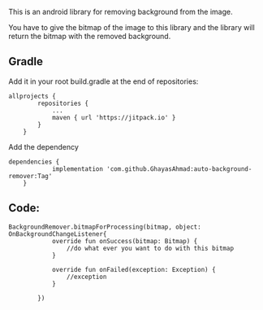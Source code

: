 This is an android library for removing background from the image.

You have to give the bitmap of the image to this library and the library will return the bitmap with the removed background.

## Gradle
Add it in your root build.gradle at the end of repositories:

```
allprojects {
		repositories {
			...
			maven { url 'https://jitpack.io' }
		}
	}
```

Add the dependency

```
dependencies {
	        implementation 'com.github.GhayasAhmad:auto-background-remover:Tag'
	}
```

## Code:
```
BackgroundRemover.bitmapForProcessing(bitmap, object: OnBackgroundChangeListener{
            override fun onSuccess(bitmap: Bitmap) {
                //do what ever you want to do with this bitmap
            }

            override fun onFailed(exception: Exception) {
                //exception
            }

        })

```
